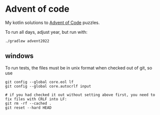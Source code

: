 # Advent of code

My kotlin solutions to [Advent of Code](https://adventofcode.com/) puzzles.

To run all days, adjust year, but run with:

    ./gradlew advent2022

## windows

To run tests, the files must be in unix format when checked out of git, so use

```shell
git config --global core.eol lf
git config --global core.autocrlf input

# if you had checked it out without setting above first, you need to fix files with CRLF into LF:
git rm -rf --cached .
git reset --hard HEAD
```